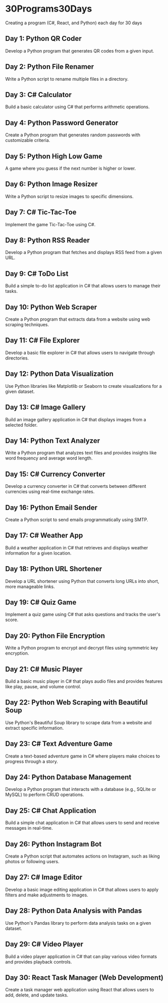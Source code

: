 # 30Programs30Days
Creating a program (C#, React, and Python) each day for 30 days

## Day 1: Python QR Coder
Develop a Python program that generates QR codes from a given input.

## Day 2: Python File Renamer
Write a Python script to rename multiple files in a directory.

## Day 3: C# Calculator
Build a basic calculator using C# that performs arithmetic operations.

## Day 4: Python Password Generator
Create a Python program that generates random passwords with customizable criteria.

## Day 5: Python High Low Game
A game where you guess if the next number is higher or lower.

## Day 6: Python Image Resizer
Write a Python script to resize images to specific dimensions.

## Day 7: C# Tic-Tac-Toe
Implement the game Tic-Tac-Toe using C#.

## Day 8: Python RSS Reader
Develop a Python program that fetches and displays RSS feed from a given URL.

## Day 9: C# ToDo List
Build a simple to-do list application in C# that allows users to manage their tasks.

## Day 10: Python Web Scraper
Create a Python program that extracts data from a website using web scraping techniques.

## Day 11: C# File Explorer
Develop a basic file explorer in C# that allows users to navigate through directories.

## Day 12: Python Data Visualization
Use Python libraries like Matplotlib or Seaborn to create visualizations for a given dataset.

## Day 13: C# Image Gallery
Build an image gallery application in C# that displays images from a selected folder.

## Day 14: Python Text Analyzer
Write a Python program that analyzes text files and provides insights like word frequency and average word length.

## Day 15: C# Currency Converter
Develop a currency converter in C# that converts between different currencies using real-time exchange rates.

## Day 16: Python Email Sender
Create a Python script to send emails programmatically using SMTP.

## Day 17: C# Weather App
Build a weather application in C# that retrieves and displays weather information for a given location.

## Day 18: Python URL Shortener
Develop a URL shortener using Python that converts long URLs into short, more manageable links.

## Day 19: C# Quiz Game
Implement a quiz game using C# that asks questions and tracks the user's score.

## Day 20: Python File Encryption
Write a Python program to encrypt and decrypt files using symmetric key encryption.

## Day 21: C# Music Player
Build a basic music player in C# that plays audio files and provides features like play, pause, and volume control.

## Day 22: Python Web Scraping with Beautiful Soup
Use Python's Beautiful Soup library to scrape data from a website and extract specific information.

## Day 23: C# Text Adventure Game
Create a text-based adventure game in C# where players make choices to progress through a story.

## Day 24: Python Database Management
Develop a Python program that interacts with a database (e.g., SQLite or MySQL) to perform CRUD operations.

## Day 25: C# Chat Application
Build a simple chat application in C# that allows users to send and receive messages in real-time.

## Day 26: Python Instagram Bot
Create a Python script that automates actions on Instagram, such as liking photos or following users.

## Day 27: C# Image Editor
Develop a basic image editing application in C# that allows users to apply filters and make adjustments to images.

## Day 28: Python Data Analysis with Pandas
Use Python's Pandas library to perform data analysis tasks on a given dataset.

## Day 29: C# Video Player
Build a video player application in C# that can play various video formats and provides playback controls.

## Day 30: React Task Manager (Web Development)
Create a task manager web application using React that allows users to add, delete, and update tasks.
